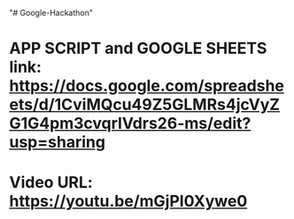 "# Google-Hackathon" 
# APP SCRIPT and GOOGLE SHEETS link: https://docs.google.com/spreadsheets/d/1CviMQcu49Z5GLMRs4jcVyZG1G4pm3cvqrlVdrs26-ms/edit?usp=sharing
# Video URL: https://youtu.be/mGjPI0Xywe0
